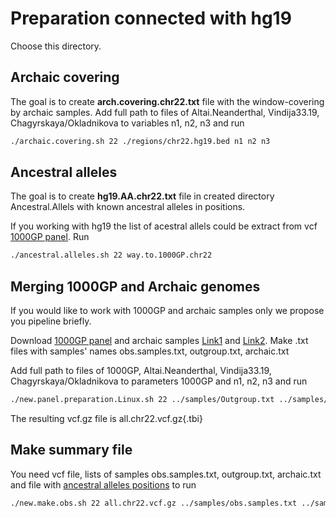 
# Preparation connected with hg19

Choose this directory.

## Archaic covering 
The goal is to create __arch.covering.chr22.txt__ file with the window-covering by archaic samples. 
Add full path to files  of   Altai.Neanderthal, Vindija33.19, Chagyrskaya/Okladnikova to variables n1, n2, n3 and run 
```bash
./archaic.covering.sh 22 ./regions/chr22.hg19.bed n1 n2 n3
```


## Ancestral alleles
The goal is to create __hg19.AA.chr22.txt__ file  in created directory Ancestral.Allels with known ancestral alleles in positions.

If you working with hg19 the list of acestral allels could be extract from vcf [1000GP panel][1]. Run
```bash
./ancestral.alleles.sh 22 way.to.1000GP.chr22
```




## Merging 1000GP  and Archaic genomes

If you would like to work with 1000GP and archaic samples only we propose you pipeline briefly. 


Download [1000GP panel][1] and  archaic samples  [Link1][2] and [Link2][3]. Make .txt files with samples' names  obs.samples.txt, outgroup.txt, archaic.txt

Add full path to files  of 1000GP,  Altai.Neanderthal, Vindija33.19, Chagyrskaya/Okladnikova to parameters 1000GP and n1, n2, n3  and run 

```bash
./new.panel.preparation.Linux.sh 22 ../samples/Outgroup.txt ../samples/obs.samples.txt ./regions/chr22.hg19.bed 1000GP n1 n2 n3 all.chr22.vcf.gz
```
 
The resulting vcf.gz file is all.chr22.vcf.gz{.tbi}













## Make summary file 

You need  vcf file, lists of samples obs.samples.txt, outgroup.txt, archaic.txt and file with [ancestral alleles positions][4]
 to run  

```bash
./new.make.obs.sh 22 all.chr22.vcf.gz ../samples/obs.samples.txt ../samples/Outgroup.txt ../samples/archaic.txt  ./Ancestral.Alleles/hg19.AA.chr22.txt ./regions/chr22.hg19.bed
```





[1]: http://ftp.1000genomes.ebi.ac.uk/vol1/ftp/release/20130502/ALL.chr22.phase3_shapeit2_mvncall_integrated_v5b.20130502.genotypes.vcf.gz 
[2]: http://cdna.eva.mpg.de/neandertal/Vindija/VCF/
[3]: http://ftp.eva.mpg.de/neandertal/ChagyrskayaOkladnikov/
[4]: https://drive.google.com/file/d/1Vw-QEG9uu1trkbGHpDVXhMlbGt-RQhbN/view?usp=sharing
